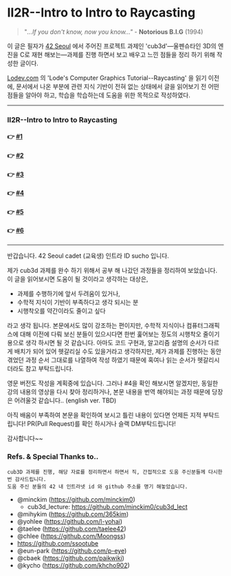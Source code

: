 # II2R--Intro to Intro to Raycasting

> "*...If you don't know, now you know..."* - **Notorious B.I.G** (1994)

이 글은 필자가 [42 Seoul](http://42seoul.kr) 에서 주어진 프로젝트 과제인 'cub3d'—울펜슈타인 3D의 엔진을 C로 재현 해보는—과제를 진행 하면서 보고 배우고 느낀 점들을 정리 하기 위해 작성한 글이다.

[Lodev.com](http://lodev.com) 의 'Lode's Computer Graphics Tutorial--Raycasting' 을 읽기 이전에, 문서에서 나온 부분에 관련 지식 기반이 전혀 없는 상태에서 글을 읽어보기 전 어떤 점들을 알아야 하고, 학습을 학습하는데 도움을 위한 목적으로 작성하였다.

---
### II2R--Intro to Intro to Raycasting
#### 👉 <a href="https://github.com/sungyongcho/ii2r/blob/master/md/1.md">#1</a>
#### 👉 <a href="https://github.com/sungyongcho/ii2r/blob/master/md/2.md">#2</a>
#### 👉 <a href="https://github.com/sungyongcho/ii2r/blob/master/md/3.md">#3</a>
#### 👉 <a href="https://github.com/sungyongcho/ii2r/blob/master/md/4.md">#4</a>
#### 👉 <a href="https://github.com/sungyongcho/ii2r/blob/master/md/5.md">#5</a>
#### 👉 <a href="https://github.com/sungyongcho/ii2r/blob/master/md/6.md">#6</a>
---

반갑습니다. 42 Seoul cadet (교육생) 인트라 ID sucho 입니다.

제가 cub3d 과제를 완수 하기 위해서 공부 해 나갔던 과정들을 정리하여 보았습니다. 이 글을 읽어보시면 도움이 될 것이라고 생각하는 대상은,
- 과제를 수행하기에 앞서 두려움이 있거나,
- 수학적 지식이 기반이 부족하다고 생각 되시는 분
- 시행착오를 약간이라도 줄이고 싶다

라고 생각 됩니다. 본문에서도 많이 강조하는 편이지만, 수학적 지식이나 컴퓨터그래픽스에 대해 이전에 다뤄 보신 분들이 있으시다면 한번 훑어보는 정도의 시행착오 줄이기 용으로
생각 하시면 될 것 같습니다. 아마도 코드 구현과, 알고리즘 설명의 순서가 다르게 배치가 되어 있어 헷갈리실 수도 있을거라고 생각하지만, 제가 과제를 진행하는 동안 겪었던 과정 순서 그대로를 나열하여 작성 하였기 때문에 혹여나 읽는 순서가 헷갈리시더라도 참고 부탁드립니다.

영문 버전도 작성을 계획중에 있습니다. 그러나 #4을 확인 해보시면 알겠지만, 동일한 강의 내용의 영상을 다시 찾아 정리하거나, 본문 내용을 번역 해야되는 과정 때문에 당장은 어려울것 같습니다..
(english ver.  TBD)

아직 배움이 부족하여 본문을 확인하여 보시고 틀린 내용이 있다면 언제든 지적 부탁드립니다! PR(Pull Request)를 확인 하시거나 슬랙 DM부탁드립니다!

감사합니다~~

### Refs. & Special Thanks to..
```
cub3D 과제를 진행, 해당 자료를 정리하면서 하면서 직, 간접적으로 도움 주신분들께 다시한번 감사드립니다.
도움 주신 분들의 42 내 인트라넷 id 와 github 주소를 명기 해놓았습니다.
```
- @minckim (https://github.com/minckim0)
	- cub3d_lecture: https://github.com/minckim0/cub3d_lect
- @mihykim (https://github.com/365kim)
- @yohlee (https://github.com/l-yohai)
- @taelee (https://github.com/taelee42)
- @chlee (https://github.com/Moongss)
- https://github.com/ssootube
- @eun-park (https://github.com/p-eye)
- @cbaek (https://github.com/paikwiki)
- @kycho (https://github.com/khcho902)
